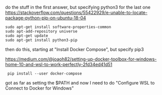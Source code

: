 

do the stuff in the first answer, but specifying python3 for the last one
https://stackoverflow.com/questions/55422929/e-unable-to-locate-package-python-pip-on-ubuntu-18-04

```
sudo apt-get install software-properties-common
sudo apt-add-repository universe
sudo apt-get update
sudo apt-get install python3-pip
```

then do this, starting at "Install Docker Compose", but specify pip3

https://medium.com/@joaoh82/setting-up-docker-toolbox-for-windows-home-10-and-wsl-to-work-perfectly-2fd34ed41d51

```
 pip install --user docker-compose
```

got as far as setting the $PATH and now I need to do "Configure WSL to Connect to Docker for Windows"